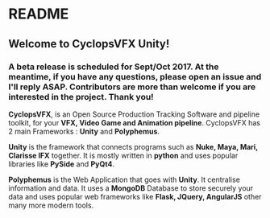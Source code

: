 # README #

## Welcome to CyclopsVFX Unity! ##

### A beta release is scheduled for Sept/Oct 2017. At the meantime, if you have any questions, please open an issue and I'll reply ASAP. Contributors are more than welcome if you are interested in the project. Thank you! ###

**CyclopsVFX**, is an Open Source Production Tracking Software and pipeline toolkit, for your **VFX, Video Game and Animation pipeline**. CyclopsVFX has 2 main Frameworks : **Unity** and **Polyphemus**. 

**Unity** is the framework that connects programs such as **Nuke, Maya, Mari, Clarisse IFX** together. It is mostly written in **python** and uses popular libraries like **PySide** and **PyQt4**. 

**Polyphemus** is the Web Application that goes with **Unity**. It centralise information and data. It uses a **MongoDB** Database to store securely your data and uses popular web frameworks like **Flask, JQuery, AngularJS** other many more modern tools.
